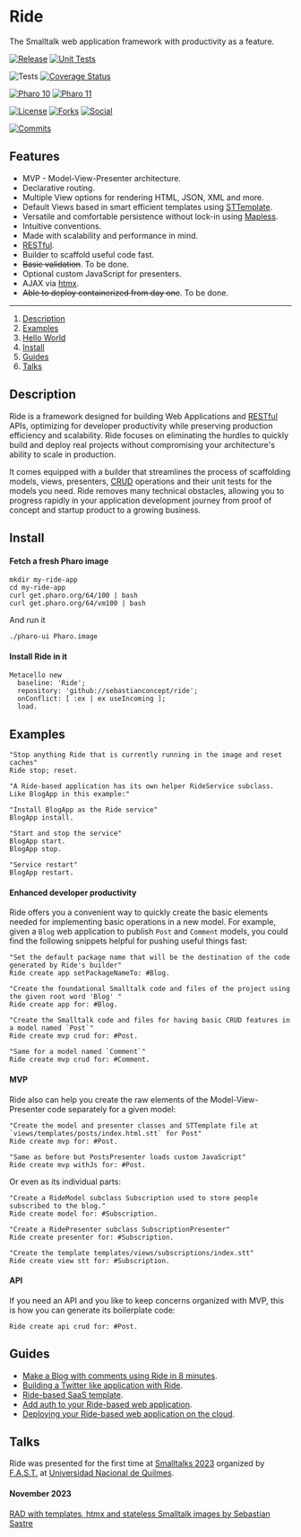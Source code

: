 # Ride
The Smalltalk web application framework with productivity as a feature.

[![Release](https://img.shields.io/github/v/tag/sebastianconcept/ride?label=release)](https://github.com/sebastianconcept/ride/releases)
[![Unit Tests](https://github.com/sebastianconcept/ride/actions/workflows/build.yml/badge.svg)](https://github.com/sebastianconcept/ride/actions/workflows/build.yml)

![Tests](https://img.shields.io/badge/tests-3-green)
[![Coverage Status](https://codecov.io/github/sebastianconcept/ride/coverage.svg?branch=main)](https://codecov.io/gh/sebastianconcept/ride/branch/master)

[![Pharo 10](https://img.shields.io/badge/Pharo-10-%23383932.svg)](https://pharo.org/download)
[![Pharo 11](https://img.shields.io/badge/Pharo-11-%23383932.svg)](https://pharo.org/download)

[![License](https://img.shields.io/badge/license-MIT-green)](./LICENSE.txt)
[![Forks](https://img.shields.io/github/forks/sebastianconcept/ride?style=sociall)]()
[![Social](https://img.shields.io/github/stars/sebastianconcept/ride?style=social)]()

[![Commits](https://img.shields.io/github/commit-activity/m/sebastianconcept/ride)](https://github.com/sebastianconcept/ride/graphs/commit-activity)

## Features

- MVP - Model-View-Presenter architecture.
- Declarative routing.
- Multiple View options for rendering HTML, JSON, XML and more.
- Default Views based in smart efficient templates using [STTemplate](https://github.com/sebastianconcept/STTemplate).
- Versatile and comfortable persistence without lock-in using [Mapless](https://github.com/sebastianconcept/Mapless).
- Intuitive conventions.
- Made with scalability and performance in mind.
- [RESTful](https://restfulapi.net/).
- Builder to scaffold useful code fast.
- ~~Basic validation~~. To be done.
- Optional custom JavaScript for presenters.
- AJAX via [htmx](https://htmx.org/).
- ~~Able to deploy containerized from day one~~. To be done.

---

1. [Description](#description)
2. [Examples](#examples)
3. [Hello World](#hello-world)
4. [Install](#install)
5. [Guides](#guides)
6. [Talks](#talks)

## Description

Ride is a framework designed for building Web Applications and [RESTful](https://restfulapi.net/) APIs, optimizing for developer productivity while preserving production efficiency and scalability. Ride focuses on eliminating the hurdles to quickly build and deploy real projects without compromising your architecture's ability to scale in production.

It comes equipped with a builder that streamlines the process of scaffolding models, views, presenters, [CRUD](https://en.wikipedia.org/wiki/Create,_read,_update_and_delete) operations and their unit tests for the models you need. Ride removes many technical obstacles, allowing you to progress rapidly in your application development journey from proof of concept and startup product to a growing business.

## Install

#### Fetch a fresh Pharo image

```
mkdir my-ride-app
cd my-ride-app
curl get.pharo.org/64/100 | bash
curl get.pharo.org/64/vm100 | bash
```

And run it

```
./pharo-ui Pharo.image
```

#### Install Ride in it

```Smalltalk
Metacello new
  baseline: 'Ride';
  repository: 'github://sebastianconcept/ride';
  onConflict: [ :ex | ex useIncoming ];
  load.
```

## Examples

```Smalltalk
"Stop anything Ride that is currently running in the image and reset caches"
Ride stop; reset.

"A Ride-based application has its own helper RideService subclass. Like BlogApp in this example:"

"Install BlogApp as the Ride service"
BlogApp install.

"Start and stop the service"
BlogApp start.
BlogApp stop.

"Service restart"
BlogApp restart.
```

#### Enhanced developer productivity

Ride offers you a convenient way to quickly create the basic elements needed for implementing basic operations in a new model. For example, given a `Blog` web application to publish `Post` and `Comment` models, you could find the following snippets helpful for pushing useful things fast:

```smalltalk
"Set the default package name that will be the destination of the code generated by Ride's builder"
Ride create app setPackageNameTo: #Blog.

"Create the foundational Smalltalk code and files of the project using the given root word 'Blog' "
Ride create app for: #Blog.

"Create the Smalltalk code and files for having basic CRUD features in a model named `Post`"
Ride create mvp crud for: #Post.

"Same for a model named `Comment`"
Ride create mvp crud for: #Comment.
```

#### MVP

Ride also can help you create the raw elements of the Model-View-Presenter code separately for a given model:

```smalltalk
"Create the model and presenter classes and STTemplate file at `views/templates/posts/index.html.stt` for Post"
Ride create mvp for: #Post.

"Same as before but PostsPresenter loads custom JavaScript"
Ride create mvp withJs for: #Post.
```
Or even as its individual parts:

```smalltalk
"Create a RideModel subclass Subscription used to store people subscribed to the blog."
Ride create model for: #Subscription.

"Create a RidePresenter subclass SubscriptionPresenter"
Ride create presenter for: #Subscription.

"Create the template templates/views/subscriptions/index.stt"
Ride create view stt for: #Subscription.
```

#### API

If you need an API and you like to keep concerns organized with MVP, this is how you can generate its boilerplate code:

```smalltalk
Ride create api crud for: #Post.
```

## Guides

- [Make a Blog with comments using Ride in 8 minutes](./MakeABlogWithCommentsUsingRideInEightMinutes.md).
- [Building a Twitter like application with Ride](./BuildingATwitterLikeApplicationWithRide.md).
- [Ride-based SaaS template](./RideBasedSaaSTemplate.md).
- [Add auth to your Ride-based web application](AddAuthToYourRideBasedWebApplication.md).
- [Deploying your Ride-based web application on the cloud](DeployingYourRideBasedWebApplicationOnTheCloud.md).

## Talks

Ride was presented for the first time at [Smalltalks 2023](https://smalltalks2023.fast.org.ar/) organized by [F.A.S.T.](https://www.fast.org.ar/) at [Universidad Nacional de Quilmes](https://www.unq.edu.ar/).

#### November 2023
[RAD with templates, htmx and stateless Smalltalk images by Sebastian Sastre](https://www.youtube.com/watch?v=4_gmvN0pimI)
